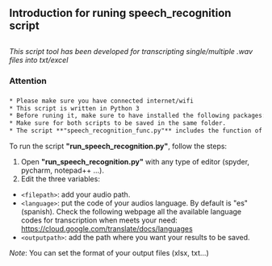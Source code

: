 ## Introduction for runing speech_recognition script <h2> 
*This script tool has been developed for transcripting single/multiple .wav files into txt/excel*


### Attention <h3>
```diff ruby
* Please make sure you have connected internet/wifi
* This script is written in Python 3
* Before runing it, make sure to have installed the following packages: *numpy, speech_recognition, scipy, pandas*. 
* Make sure for both scripts to be saved in the same folder. 
* The script **"speech_recognition_func.py"** includes the function of transcription. The script **"run_speech_recognition.py"** is the one you need to run with your own .wav data
```
 
To run the script **"run_speech_recognition.py"**, follow the steps:
1. Open **"run_speech_recognition.py"** with any type of editor (spyder, pycharm, notepad++ ...).
2. Edit the three variables:
  - `<filepath>`: add your audio path.
  - `<language>`: put the code of your audios language. By default is  "es"(spanish). Check the following webpage all the available language codes for transcription when meets your need:                  https://cloud.google.com/translate/docs/languages
  - `<outputpath>`: add the path where you want your results to be saved.

*Note*: You can set the format of your output files (xlsx, txt...)

